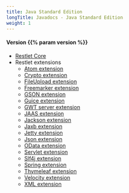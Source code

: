```yaml
---
title: Java Standard Edition
longTitle: Javadocs - Java Standard Edition
weight: 1
---
```

<h4>Version {{% param version %}}</h4>

<div class="javadocs-index">
  <ul>
    <li><a href="https://javadoc.io/doc/org.restlet/org.restlet/{{% frameworkLatestRelease %}}/">Restlet Core</a></li>
    <li>Restlet extensions
      <ul>
        <li><a href="https://javadoc.io/doc/org.restlet/org.restlet.ext.atom/{{% frameworkLatestRelease %}}/">Atom extension</a></li>
        <li><a href="https://javadoc.io/doc/org.restlet/org.restlet.ext.crypto/{{% frameworkLatestRelease %}}/">Crypto extension</a></li>
        <li><a href="https://javadoc.io/doc/org.restlet/org.restlet.ext.fileUpload/{{% frameworkLatestRelease %}}/">FileUpload extension</a></li>
        <li><a href="https://javadoc.io/doc/org.restlet/org.restlet.ext.freemarker/{{% frameworkLatestRelease %}}/">Freemarker extension</a></li>
        <li><a href="https://javadoc.io/doc/org.restlet/org.restlet.ext.gson/{{% frameworkLatestRelease %}}/">GSON extension</a></li>
        <li><a href="https://javadoc.io/doc/org.restlet/org.restlet.ext.guice/{{% frameworkLatestRelease %}}/">Guice extension</a></li>
        <li><a href="https://javadoc.io/doc/org.restlet/org.restlet.ext.gwt/{{% frameworkLatestRelease %}}/">GWT server extension</a></li>
        <li><a href="https://javadoc.io/doc/org.restlet/org.restlet.ext.jaas/{{% frameworkLatestRelease %}}/">JAAS extension</a></li>
        <li><a href="https://javadoc.io/doc/org.restlet/org.restlet.ext.jackson/{{% frameworkLatestRelease %}}/">Jackson extension</a></li>
        <li><a href="https://javadoc.io/doc/org.restlet/org.restlet.ext.jaxb/{{% frameworkLatestRelease %}}/">Jaxb extension</a></li>
        <li><a href="https://javadoc.io/doc/org.restlet/org.restlet.ext.jetty/{{% frameworkLatestRelease %}}/">Jetty extension</a></li>
        <li><a href="https://javadoc.io/doc/org.restlet/org.restlet.ext.json/{{% frameworkLatestRelease %}}/">Json extension</a></li>
        <li><a href="https://javadoc.io/doc/org.restlet/org.restlet.ext.odata/{{% frameworkLatestRelease %}}/">OData extension</a></li>
        <li><a href="https://javadoc.io/doc/org.restlet/org.restlet.ext.servlet/{{% frameworkLatestRelease %}}/">Servlet extension</a></li>
        <li><a href="https://javadoc.io/doc/org.restlet/org.restlet.ext.slf4j/{{% frameworkLatestRelease %}}/">Slf4j extension</a></li>
        <li><a href="https://javadoc.io/doc/org.restlet/org.restlet.ext.spring/{{% frameworkLatestRelease %}}/">Spring extension</a></li>
        <li><a href="https://javadoc.io/doc/org.restlet/org.restlet.ext.thymeleaf/{{% frameworkLatestRelease %}}/">Thymeleaf extension</a></li>
        <li><a href="https://javadoc.io/doc/org.restlet/org.restlet.ext.velocity/{{% frameworkLatestRelease %}}/">Velocity extension</a></li>
        <li><a href="https://javadoc.io/doc/org.restlet/org.restlet.ext.xml/{{% frameworkLatestRelease %}}/">XML extension</a></li>
      </ul>
    </li>
  </ul>
</div>